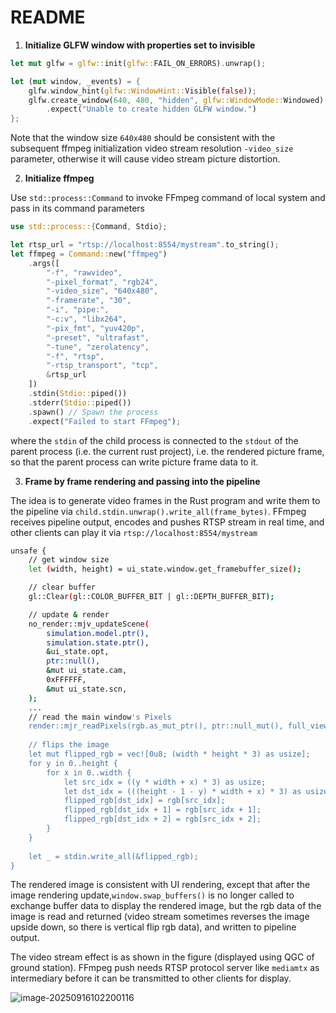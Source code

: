 # README

1. **Initialize GLFW window with properties set to invisible**

````rust
let mut glfw = glfw::init(glfw::FAIL_ON_ERRORS).unwrap();

let (mut window, _events) = {
    glfw.window_hint(glfw::WindowHint::Visible(false));
    glfw.create_window(640, 480, "hidden", glfw::WindowMode::Windowed)
        .expect("Unable to create hidden GLFW window.")
};
````

Note that the window size `640x480` should be consistent with the subsequent ffmpeg initialization video stream resolution `-video_size` parameter, otherwise it will cause video stream picture distortion.

2. **Initialize ffmpeg**

Use `std::process::Command` to invoke FFmpeg command of local system and pass in its command parameters

````rust
use std::process::{Command, Stdio};

let rtsp_url = "rtsp://localhost:8554/mystream".to_string();
let ffmpeg = Command::new("ffmpeg")
    .args([
        "-f", "rawvideo",
        "-pixel_format", "rgb24",
        "-video_size", "640x480",
        "-framerate", "30",
        "-i", "pipe:",
        "-c:v", "libx264",
        "-pix_fmt", "yuv420p",
        "-preset", "ultrafast",
        "-tune", "zerolatency",
        "-f", "rtsp",
        "-rtsp_transport", "tcp",
        &rtsp_url
    ])
    .stdin(Stdio::piped())
    .stderr(Stdio::piped())
    .spawn() // Spawn the process
    .expect("Failed to start FFmpeg");
````

where the `stdin` of the child process is connected to the `stdout` of the parent process (i.e. the current rust project), i.e. the rendered picture frame, so that the parent process can write picture frame data to it.

3. **Frame by frame rendering and passing into the pipeline**

The idea is to generate video frames in the Rust program and write them to the pipeline via `child.stdin.unwrap().write_all(frame_bytes)`. FFmpeg receives pipeline output, encodes and pushes RTSP stream in real time, and other clients can play it via `rtsp://localhost:8554/mystream`

````bash
unsafe {
    // get window size
    let (width, height) = ui_state.window.get_framebuffer_size();

    // clear buffer
    gl::Clear(gl::COLOR_BUFFER_BIT | gl::DEPTH_BUFFER_BIT);

    // update & render
    no_render::mjv_updateScene(
        simulation.model.ptr(),
        simulation.state.ptr(),
        &ui_state.opt,
        ptr::null(),
        &mut ui_state.cam,
        0xFFFFFF,
        &mut ui_state.scn,
    );
    ... 
   	// read the main window's Pixels
    render::mjr_readPixels(rgb.as_mut_ptr(), ptr::null_mut(), full_viewport, &mut ui_state.con);
	
    // flips the image
    let mut flipped_rgb = vec![0u8; (width * height * 3) as usize];
    for y in 0..height {
        for x in 0..width {
            let src_idx = ((y * width + x) * 3) as usize;
            let dst_idx = (((height - 1 - y) * width + x) * 3) as usize;
            flipped_rgb[dst_idx] = rgb[src_idx];
            flipped_rgb[dst_idx + 1] = rgb[src_idx + 1];
            flipped_rgb[dst_idx + 2] = rgb[src_idx + 2];
        }
    }
	
    let _ = stdin.write_all(&flipped_rgb);
}
````

The rendered image is consistent with UI rendering, except that after the image rendering update,`window.swap_buffers()` is no longer called to exchange buffer data to display the rendered image, but the rgb data of the image is read and returned (video stream sometimes reverses the image upside down, so there is vertical flip rgb data), and written to pipeline output.

The video stream effect is as shown in the figure (displayed using QGC of ground station). FFmpeg push needs RTSP protocol server like `mediamtx` as intermediary before it can be transmitted to other clients for display.

![image-20250916102200116](https://gitee.com/m3nglin/pic/raw/master/image/image-20250916102200116.png)